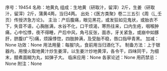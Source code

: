 序号：19454
名称：地黄丸
组成：生地黄（研取汁，留滓）2斤，生姜（研取汁，留滓）2斤，蒲黄4两，当归4两。
出处：《医方类聚》卷二三五引《周（辶壬页）传授济急方论》。
主治：产后腹痛，眼见黑花，或发狂如见鬼状，或胎衣不下，失音不语，心胸胀满，水谷不化，口干烦渴，寒热往来，口内生疮，咽喉肿痛，心中忪悸，夜不得睡，产后中风，角弓反张，面赤，牙关紧急，或崩中如豚肝，脐腹(疒丂)痛，烦躁悸惚，四肢肿满，及受胎不稳，唇口指甲青黑。
加减：None
功效：None
用法用量：每服1丸，食前用当归酒化下。
制备方法：上于银器内，用慢火取地黄汁炒生姜滓，以生姜汁炒地黄滓，各令干，四味同干，为细末，醋煮面糊为丸，如弹子大。
临床应用：None
各家论述：None
用药禁忌：None
附注：None
